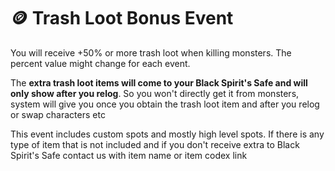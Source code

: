 # 🪙 Trash Loot Bonus Event

You will receive +50% or more trash loot when killing monsters. The percent value might change for each event.

The **extra trash loot items will come to your Black Spirit's Safe and will only show after you relog**. So you won't directly get it from monsters, system will give you once you obtain the trash loot item and after you relog or swap characters etc

This event includes custom spots and mostly high level spots. If there is any type of item that is not included and if you don't receive extra to Black Spirit's Safe contact us with item name or item codex link

<figure><img src="https://i.imgur.com/iIO3VZz.png" alt=""><figcaption></figcaption></figure>
